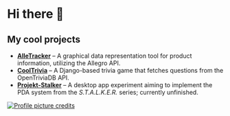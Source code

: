 # Hi there 👋
## My cool projects

- [**AlleTracker**](https://github.com/mkalinowsk1/AlleTracker) – A graphical data representation tool for product information, utilizing the Allegro API.
- [**CoolTrivia**](https://github.com/JJakimcz/Python_3Y/tree/CoolTrivia) – A Django-based trivia game that fetches questions from the OpenTriviaDB API.
- [**Projekt-Stalker**](https://github.com/JJakimcz/Projekt-Stalke) – A desktop app experiment aiming to implement the PDA system from the *S.T.A.L.K.E.R.* series; currently unfinished.


[![Profile picture credits](https://img.shields.io/badge/PFP_credits-blue)](https://nataliebernard.com)
